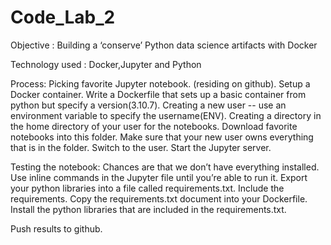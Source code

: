 # Code_Lab_2

Objective : Building a ‘conserve’ Python data science artifacts with Docker

Technology used : Docker,Jupyter and Python

Process:
Picking favorite Jupyter notebook.
(residing on github).
Setup a Docker container.
Write a Dockerfile that sets up a basic container from python but specify a version(3.10.7).
Creating a new user -- use an environment variable to specify the username(ENV).
Creating a directory in the home directory of your user for the notebooks.
Download favorite notebooks into this folder.
Make sure that your new user owns everything that is in the folder.
Switch to the user. 
Start the Jupyter server.

Testing the notebook:
Chances are that we don’t have everything installed.
Use inline commands in the Jupyter file until you’re able to run it.
Export your python libraries into a file called requirements.txt.
Include the requirements.
Copy the requirements.txt document into your Dockerfile.
Install the python libraries that are included in the requirements.txt.

Push results to github.






